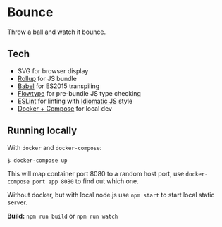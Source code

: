 # Bounce

Throw a ball and watch it bounce.

## Tech

- SVG for browser display
- [Rollup](https://github.com/rollup/rollup) for JS bundle
- [Babel](http://babeljs.io/) for ES2015 transpiling
- [Flowtype](http://flowtype.org/) for pre-bundle JS type checking
- [ESLint](http://eslint.org/) for linting with [Idiomatic JS](https://www.npmjs.com/package/eslint-config-idiomatic) style
- [Docker + Compose](http://docker.com/) for local dev

## Running locally

With `docker` and `docker-compose`:

```sh
$ docker-compose up
```
This will map container port 8080 to a random host port, use `docker-compose port app 8080`
to find out which one.

Without docker, but with local node.js use `npm start` to start local static server.

**Build:** `npm run build` or `npm run watch`
